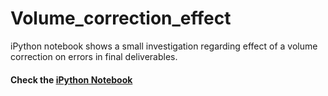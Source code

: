 # Volume_correction_effect
iPython notebook shows a small investigation regarding effect of a volume correction on errors in final deliverables.
#### Check the [iPython Notebook](https://github.com/subpath/Volume_correction_effect/blob/master/LVDT_calibration_check.ipynb)
